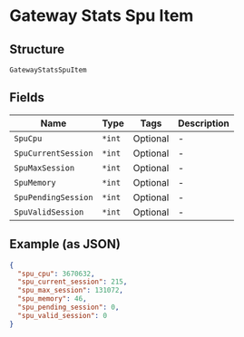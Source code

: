 
# Gateway Stats Spu Item

## Structure

`GatewayStatsSpuItem`

## Fields

| Name | Type | Tags | Description |
|  --- | --- | --- | --- |
| `SpuCpu` | `*int` | Optional | - |
| `SpuCurrentSession` | `*int` | Optional | - |
| `SpuMaxSession` | `*int` | Optional | - |
| `SpuMemory` | `*int` | Optional | - |
| `SpuPendingSession` | `*int` | Optional | - |
| `SpuValidSession` | `*int` | Optional | - |

## Example (as JSON)

```json
{
  "spu_cpu": 3670632,
  "spu_current_session": 215,
  "spu_max_session": 131072,
  "spu_memory": 46,
  "spu_pending_session": 0,
  "spu_valid_session": 0
}
```

